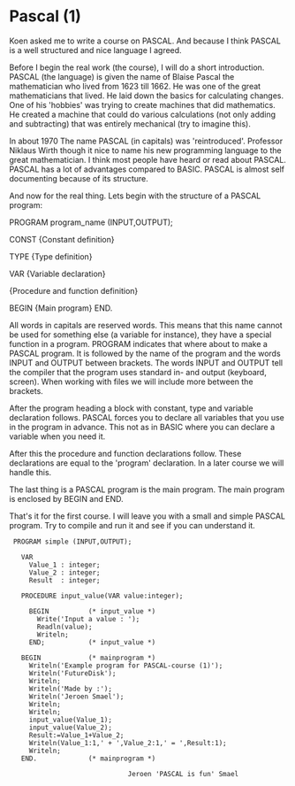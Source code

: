 # Pascal (1)

Koen asked me to write a course on PASCAL. And because I
think PASCAL is a well structured and nice language I
agreed.

 Before I begin the real work (the course), I will do a short
 introduction. PASCAL (the language) is given the name of
 Blaise Pascal the mathematician  who lived from 1623 till
 1662. He was one of the great mathematicians that lived. He
 laid down the basics for calculating changes. One of his
 'hobbies' was trying to create machines that did mathematics.
 He created a machine that could do various calculations (not
 only adding and subtracting) that was entirely mechanical
 (try to imagine this).

 In about 1970 The name PASCAL (in capitals) was
 'reintroduced'. Professor Niklaus Wirth though it nice to
 name his new programming language to the great mathematician.
 I think most people have heard or read about PASCAL. PASCAL
 has a lot of advantages compared to BASIC. PASCAL is almost
 self documenting because of its structure.

 And now for the real thing. Lets begin with the structure of
 a PASCAL program:

 PROGRAM program_name (INPUT,OUTPUT);

   CONST
     {Constant definition}

   TYPE
     {Type definition}

   VAR
     {Variable declaration}

   {Procedure and function definition}

   BEGIN
     {Main program}
   END.

 All words in capitals are reserved words. This means that
 this name cannot be used for something else (a variable for
 instance), they have a special function in a program. PROGRAM
 indicates that where about to make a PASCAL program. It is
 followed by the name of the program and the words INPUT and
 OUTPUT between brackets. The words INPUT and OUTPUT tell the
 compiler that the program uses standard in- and output
 (keyboard, screen). When working with files we will include
 more between the brackets.

 After the program heading a block with constant, type and
 variable declaration follows. PASCAL forces you to declare
 all variables that you use in the program in advance. This
 not as in BASIC where you can declare a variable when you
 need it.

 After this the procedure and function declarations follow.
 These declarations are equal to the 'program' declaration.
 In a later course we will handle this.

 The last thing is a PASCAL program is the main program. The
 main program is enclosed by BEGIN and END.

 That's it for the first course. I will leave you with a small
 and simple PASCAL program. Try to compile and run it and see
 if you can understand it.

```
 PROGRAM simple (INPUT,OUTPUT);

   VAR
     Value_1 : integer;
     Value_2 : integer;
     Result  : integer;

   PROCEDURE input_value(VAR value:integer);

     BEGIN          (* input_value *)
       Write('Input a value : ');
       Readln(value);
       Writeln;
     END;           (* input_value *)

   BEGIN            (* mainprogram *)
     Writeln('Example program for PASCAL-course (1)');
     Writeln('FutureDisk');
     Writeln;
     Writeln('Made by :');
     Writeln('Jeroen Smael');
     Writeln;
     Writeln;
     input_value(Value_1);
     input_value(Value_2);
     Result:=Value_1+Value_2;
     Writeln(Value_1:1,' + ',Value_2:1,' = ',Result:1);
     Writeln;
   END.             (* mainprogram *)
```

                                  Jeroen 'PASCAL is fun' Smael